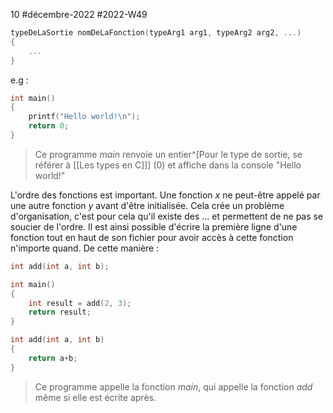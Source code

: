 10 #décembre-2022 #2022-W49
```C
typeDeLaSortie nomDeLaFonction(typeArg1 arg1, typeArg2 arg2, ...) 
{
	...
}
```

e.g : 
```C
int main()
{
    printf("Hello world!\n");
    return 0;
}
```
> Ce programme *main* renvoie un entier^[Pour le type de sortie, se référer à [[Les types en C]]] (0) et affiche dans la console "Hello world!"

L'ordre des fonctions est important. Une fonction *x* ne peut-être appelé par une autre fonction *y* avant d'être initialisée. Cela crée un problème d'organisation, c'est pour cela qu'il existe des ... et permettent de ne pas se soucier de l'ordre. Il est ainsi possible d'écrire la première ligne d'une fonction tout en haut de son fichier pour avoir accès à cette fonction n'importe quand. De cette manière :

```C
int add(int a, int b);

int main()
{
	int result = add(2, 3);
	return result;
}

int add(int a, int b)
{
	return a+b;
}
```
> Ce programme appelle la fonction *main*, qui appelle la fonction *add* même si elle est écrite après.